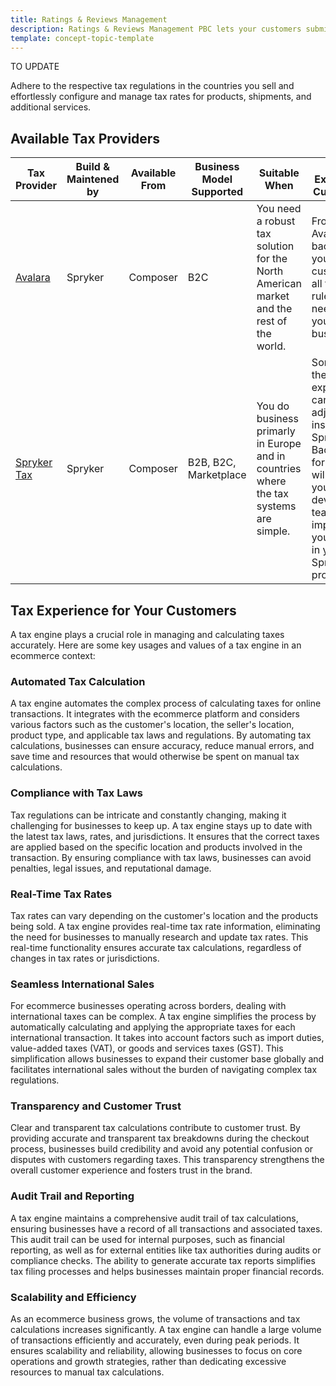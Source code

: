 ```yaml
---
title: Ratings & Reviews Management
description: Ratings & Reviews Management PBC lets your customers submit reviews on your products and sellers
template: concept-topic-template
---
```


TO UPDATE

Adhere to the respective tax regulations in the countries you sell and effortlessly configure and manage tax rates for products, shipments, and additional services.

## Available Tax Providers

| Tax Provider | Build & Maintened by | Available From | Business Model Supported | Suitable When | Can be Extended & Customized |
| --- | --- | ---| ---| --- | -- |
| [Avalara](/docs/pbc/all/tax-management/{{page.version}}/avalara/avalara.html) | Spryker | Composer | B2C | You need a robust tax solution for the North American market and the rest of the world. | From the Avalara back-office, you can customize all the tax rules you need for your business. |
| [Spryker Tax](/docs/pbc/all/tax-management/{{page.version}}/spryker-tax/spryker-tax.html) | Spryker | Composer | B2B, B2C, Marketplace | You do business primarly in Europe and in countries where the tax systems are simple. | Some part of the tax experience can be adjusted inside the Spryker Back-Office, for rest you will need your development team to implement your needs in your Spryker project. |

## Tax Experience for Your Customers

A tax engine plays a crucial role in managing and calculating taxes accurately. Here are some key usages and values of a tax engine in an ecommerce context:

### Automated Tax Calculation

A tax engine automates the complex process of calculating taxes for online transactions. It integrates with the ecommerce platform and considers various factors such as the customer's location, the seller's location, product type, and applicable tax laws and regulations. By automating tax calculations, businesses can ensure accuracy, reduce manual errors, and save time and resources that would otherwise be spent on manual tax calculations.

### Compliance with Tax Laws

Tax regulations can be intricate and constantly changing, making it challenging for businesses to keep up. A tax engine stays up to date with the latest tax laws, rates, and jurisdictions. It ensures that the correct taxes are applied based on the specific location and products involved in the transaction. By ensuring compliance with tax laws, businesses can avoid penalties, legal issues, and reputational damage.

### Real-Time Tax Rates

Tax rates can vary depending on the customer's location and the products being sold. A tax engine provides real-time tax rate information, eliminating the need for businesses to manually research and update tax rates. This real-time functionality ensures accurate tax calculations, regardless of changes in tax rates or jurisdictions.

### Seamless International Sales

For ecommerce businesses operating across borders, dealing with international taxes can be complex. A tax engine simplifies the process by automatically calculating and applying the appropriate taxes for each international transaction. It takes into account factors such as import duties, value-added taxes (VAT), or goods and services taxes (GST). This simplification allows businesses to expand their customer base globally and facilitates international sales without the burden of navigating complex tax regulations.

### Transparency and Customer Trust

Clear and transparent tax calculations contribute to customer trust. By providing accurate and transparent tax breakdowns during the checkout process, businesses build credibility and avoid any potential confusion or disputes with customers regarding taxes. This transparency strengthens the overall customer experience and fosters trust in the brand.

### Audit Trail and Reporting

A tax engine maintains a comprehensive audit trail of tax calculations, ensuring businesses have a record of all transactions and associated taxes. This audit trail can be used for internal purposes, such as financial reporting, as well as for external entities like tax authorities during audits or compliance checks. The ability to generate accurate tax reports simplifies tax filing processes and helps businesses maintain proper financial records.

### Scalability and Efficiency

As an ecommerce business grows, the volume of transactions and tax calculations increases significantly. A tax engine can handle a large volume of transactions efficiently and accurately, even during peak periods. It ensures scalability and reliability, allowing businesses to focus on core operations and growth strategies, rather than dedicating excessive resources to manual tax calculations.